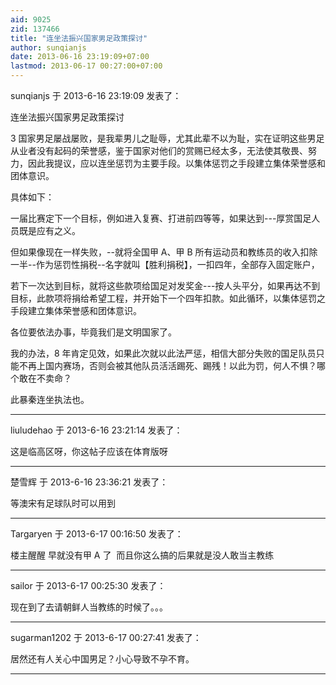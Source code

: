 ```yaml
---
aid: 9025
zid: 137466
title: "连坐法振兴国家男足政策探讨"
author: sunqianjs
date: 2013-06-16 23:19:09+07:00
lastmod: 2013-06-17 00:27:00+07:00
---
```


sunqianjs 于 2013-6-16 23:19:09 发表了：

连坐法振兴国家男足政策探讨

3 国家男足屡战屡败，是我辈男儿之耻辱，尤其此辈不以为耻，实在证明这些男足从业者没有起码的荣誉感，鉴于国家对他们的赏赐已经太多，无法使其敬畏、努力，因此我提议，应以连坐惩罚为主要手段。以集体惩罚之手段建立集体荣誉感和团体意识。

具体如下：

一届比赛定下一个目标，例如进入复赛、打进前四等等，如果达到---厚赏国足人员既是应有之义。

但如果像现在一样失败，--就将全国甲 A、甲 B 所有运动员和教练员的收入扣除一半--作为惩罚性捐税--名字就叫【胜利捐税】，一扣四年，全部存入固定账户，

若下一次达到目标，就将这些款项给国足对发奖金---按人头平分，如果再达不到目标，此款项将捐给希望工程，并开始下一个四年扣款。如此循环，以集体惩罚之手段建立集体荣誉感和团体意识。

各位要依法办事，毕竟我们是文明国家了。

我的办法，8 年肯定见效，如果此次就以此法严惩，相信大部分失败的国足队员只能不再上国内赛场，否则会被其他队员活活踢死、踢残！以此为罚，何人不惧？哪个敢在不卖命？

此暴秦连坐执法也。

---

liuludehao 于 2013-6-16 23:21:14 发表了：

这是临高区呀，你这帖子应该在体育版呀

---

楚雪辉 于 2013-6-16 23:36:21 发表了：

等澳宋有足球队时可以用到

---

Targaryen 于 2013-6-17 00:16:50 发表了：

楼主醒醒 早就没有甲 A 了&nbsp;&nbsp;而且你这么搞的后果就是没人敢当主教练

---

sailor 于 2013-6-17 00:25:30 发表了：

现在到了去请朝鲜人当教练的时候了。。。

---

sugarman1202 于 2013-6-17 00:27:41 发表了：

居然还有人关心中国男足？小心导致不孕不育。

---
